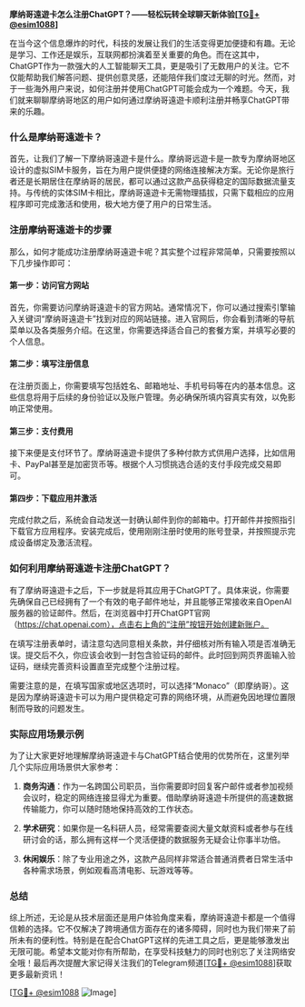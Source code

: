 **摩纳哥遠遊卡怎么注册ChatGPT？——轻松玩转全球聊天新体验[[TG💪+ @esim1088](https://t.me/s/esim1088)]**

在当今这个信息爆炸的时代，科技的发展让我们的生活变得更加便捷和有趣。无论是学习、工作还是娱乐，互联网都扮演着至关重要的角色。而在这其中，ChatGPT作为一款强大的人工智能聊天工具，更是吸引了无数用户的关注。它不仅能帮助我们解答问题、提供创意灵感，还能陪伴我们度过无聊的时光。然而，对于一些海外用户来说，如何注册并使用ChatGPT可能会成为一个难题。今天，我们就来聊聊摩纳哥地区的用户如何通过摩纳哥遠遊卡顺利注册并畅享ChatGPT带来的乐趣。

### 什么是摩纳哥遠遊卡？

首先，让我们了解一下摩纳哥遠遊卡是什么。摩纳哥远遊卡是一款专为摩纳哥地区设计的虚拟SIM卡服务，旨在为用户提供便捷的网络连接解决方案。无论你是旅行者还是长期居住在摩纳哥的居民，都可以通过这款产品获得稳定的国际数据流量支持。与传统的实体SIM卡相比，摩纳哥遠遊卡无需物理插拔，只需下载相应的应用程序即可完成激活和使用，极大地方便了用户的日常生活。

### 注册摩纳哥遠遊卡的步骤

那么，如何才能成功注册摩纳哥遠遊卡呢？其实整个过程非常简单，只需要按照以下几步操作即可：

#### 第一步：访问官方网站

首先，你需要访问摩纳哥遠遊卡的官方网站。通常情况下，你可以通过搜索引擎输入关键词“摩纳哥遠遊卡”找到对应的网站链接。进入官网后，你会看到清晰的导航菜单以及各类服务介绍。在这里，你需要选择适合自己的套餐方案，并填写必要的个人信息。

#### 第二步：填写注册信息

在注册页面上，你需要填写包括姓名、邮箱地址、手机号码等在内的基本信息。这些信息将用于后续的身份验证以及账户管理。务必确保所填内容真实有效，以免影响正常使用。

#### 第三步：支付费用

接下来便是支付环节了。摩纳哥遠遊卡提供了多种付款方式供用户选择，比如信用卡、PayPal甚至是加密货币等。根据个人习惯挑选合适的支付手段完成交易即可。

#### 第四步：下载应用并激活

完成付款之后，系统会自动发送一封确认邮件到你的邮箱中。打开邮件并按照指引下载官方应用程序。安装完成后，使用刚刚注册时使用的账号登录，并按照提示完成设备绑定及激活流程。

### 如何利用摩纳哥遠遊卡注册ChatGPT？

有了摩纳哥遠遊卡之后，下一步就是将其应用于ChatGPT了。具体来说，你需要先确保自己已经拥有了一个有效的电子邮件地址，并且能够正常接收来自OpenAI服务器的验证邮件。然后，在浏览器中打开ChatGPT官网（https://chat.openai.com），点击右上角的“注册”按钮开始创建新账户。

在填写注册表单时，请注意勾选同意相关条款，并仔细核对所有输入项是否准确无误。提交后不久，你应该会收到一封包含验证码的邮件。此时回到网页界面输入验证码，继续完善资料设置直至完成整个注册过程。

需要注意的是，在填写国家或地区选项时，可以选择“Monaco”（即摩纳哥）。这是因为摩纳哥遠遊卡可以为用户提供稳定可靠的网络环境，从而避免因地理位置限制而导致的问题发生。

### 实际应用场景示例

为了让大家更好地理解摩纳哥遠遊卡与ChatGPT结合使用的优势所在，这里列举几个实际应用场景供大家参考：

1. **商务沟通**：作为一名跨国公司职员，当你需要即时回复客户邮件或者参加视频会议时，稳定的网络连接显得尤为重要。借助摩纳哥遠遊卡所提供的高速数据传输能力，你可以随时随地保持高效的工作状态。
   
2. **学术研究**：如果你是一名科研人员，经常需要查阅大量文献资料或者参与在线研讨会的话，那么拥有这样一个灵活便捷的数据服务无疑会让你事半功倍。
   
3. **休闲娱乐**：除了专业用途之外，这款产品同样非常适合普通消费者日常生活中各种需求场景，例如观看高清电影、玩游戏等等。

### 总结

综上所述，无论是从技术层面还是用户体验角度来看，摩纳哥遠遊卡都是一个值得信赖的选择。它不仅解决了跨境通信方面存在的诸多障碍，同时也为我们带来了前所未有的便利性。特别是在配合ChatGPT这样的先进工具之后，更是能够激发出无限可能。希望本文能对你有所帮助，在享受科技魅力的同时也别忘了关注网络安全哦！最后再次提醒大家记得关注我们的Telegram频道[[TG💪+ @esim1088](https://t.me/s/esim1088)]获取更多最新资讯！

[[TG💪+ @esim1088](https://t.me/s/esim1088) ![Image](https://i.postimg.cc/4NQfJmqS/Snipaste-2025-05-13-00-14-12.png)]